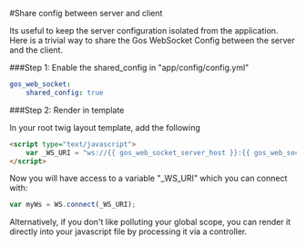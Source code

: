 #Share config between server and client

Its useful to keep the server configuration isolated from the application. Here is a trivial way to share the Gos WebSocket Config between the server and the client.

###Step 1: Enable the shared_config in "app/config/config.yml"

```yaml
gos_web_socket:
    shared_config: true
```

###Step 2: Render in template

In your root twig layout template, add the following

```html
<script type="text/javascript">
    var _WS_URI = "ws://{{ gos_web_socket_server_host }}:{{ gos_web_socket_server_port }}";
</script>
```

Now you will have access to a variable "_WS_URI" which you can connect with:

```javascript
var myWs = WS.connect(_WS_URI);
```

Alternatively, if you don't like polluting your global scope, you can render it directly into your javascript file by processing it via a controller.
